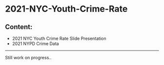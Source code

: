 # 2021-NYC-Youth-Crime-Rate
Content:
---
* 2021 NYC Youth Crime Rate Slide Presentation
* 2021 NYPD Crime Data
---
Still work on progress..
